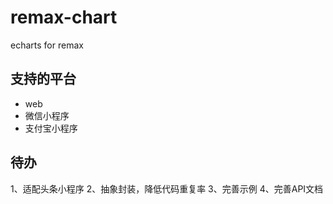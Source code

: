 # remax-chart
echarts for remax

## 支持的平台
- web
- 微信小程序
- 支付宝小程序


## 待办
1、适配头条小程序
2、抽象封装，降低代码重复率
3、完善示例
4、完善API文档